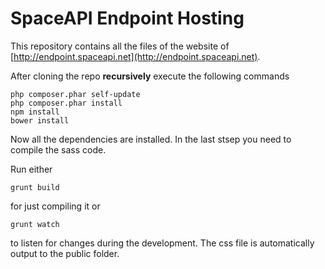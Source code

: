 SpaceAPI Endpoint Hosting
=========================

This repository contains all the files of the website of [http://endpoint.spaceapi.net](http://endpoint.spaceapi.net).

After cloning the repo **recursively** execute the following commands

```
php composer.phar self-update
php composer.phar install
npm install
bower install
```

Now all the dependencies are installed. In the last stsep you need to compile the sass code.

Run either

```
grunt build
```

for just compiling it or

```
grunt watch
```

to listen for changes during the development. The css file is automatically output to the public folder.